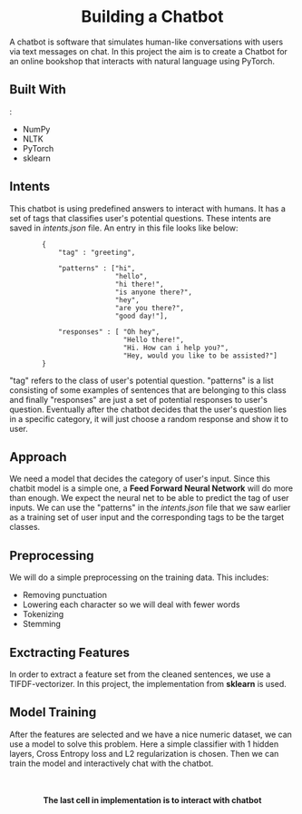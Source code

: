 <h1 align = "Center">Building a Chatbot</h1>

A chatbot is software that simulates human-like conversations with users via text messages on chat. 
In this project the aim is to create a Chatbot for an online bookshop that interacts with natural language using PyTorch.

<h2>Built With</h2>:
<ul>
  <li>NumPy</li>
  <li>NLTK</li>
  <li>PyTorch</li>
  <li>sklearn</li>  
</ul>
  
  
<h2>Intents</h2>
This chatbot is using predefined answers to interact with humans. It has a set of tags that classifies user's potential questions. 
These intents are saved in <i>intents.json</i> file. An entry in this file looks like below:

```
        {
            "tag" : "greeting",
            
            "patterns" : ["hi",
                          "hello",
                          "hi there!",
                          "is anyone there?",
                          "hey",
                          "are you there?",
                          "good day!"],
            
            "responses" : [ "Oh hey",
                            "Hello there!",
                            "Hi. How can i help you?",
                            "Hey, would you like to be assisted?"]
        }
```
"tag" refers to the class of user's potential question. "patterns" is a list consisting of some examples of sentences that are belonging to this class
and finally "responses" are just a set of potential responses to user's question. Eventually after the chatbot decides that the user's question lies 
in a specific category, it will just choose a random response and show it to user.

<h2>Approach</h2>
We need a model that decides the category of user's input. Since this chatbit model is a simple one, a <b>Feed Forward Neural Network</b> will do
more than enough. We expect the neural net to be able to predict the tag of user inputs. We can use the "patterns" in the <i>intents.json</i> file 
that we saw earlier as a training set of user input and the corresponding tags to be the target classes.

<h2>Preprocessing</h2>
We will do a simple preprocessing on the training data. This includes:
<ul>
    <li>Removing punctuation</li>
    <li>Lowering each character so we will deal with fewer words</li>
    <li>Tokenizing</li>
    <li>Stemming</li>
</ul>

<h2>Exctracting Features</h2>

In order to extract a feature set from the cleaned sentences, we use a TIFDF-vectorizer. In this project, the implementation from <b>sklearn</b> is used.

<h2>Model Training</h2>
After the features are selected and we have a nice numeric dataset, we can use a model to solve this problem. Here a simple classifier
with 1 hidden layers, Cross Entropy loss and L2 regularization is chosen. Then we can train the model and interactively chat with the chatbot.
<br>
<br>
<br>
<p align="center"><b>The last cell in implementation is to interact with chatbot</b></p>
